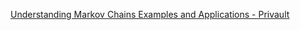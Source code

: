 [Understanding Markov Chains
Examples and Applications - Privault](https://link.springer.com/book/10.1007/978-981-13-0659-4)
